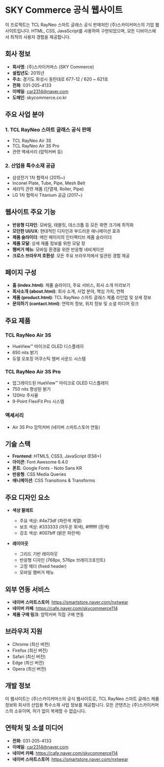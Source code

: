 # SKY Commerce 공식 웹사이트

이 프로젝트는 TCL RayNeo 스마트 글래스 공식 판매처인 (주)스카이커머스의 기업 웹사이트입니다. HTML, CSS, JavaScript를 사용하여 구현되었으며, 모든 디바이스에서 최적의 사용자 경험을 제공합니다.

## 회사 정보

- **회사명**: (주)스카이커머스 (SKY Commerce)
- **설립년도**: 2015년
- **주소**: 경기도 화성시 동탄대로 677-12 / 620 ~ 621호
- **전화**: 031-205-4133
- **이메일**: car2314@naver.com
- **도메인**: skycommerce.co.kr

## 주요 사업 분야

### 1. TCL RayNeo 스마트 글래스 공식 판매
- TCL RayNeo Air 3S
- TCL RayNeo Air 3S Pro
- 관련 액세서리 (암막커버 등)

### 2. 산업용 특수소재 공급
- 삼성전기 1차 협력사 (2015~)
- Inconel Plate, Tube, Pipe, Mesh Belt
- 세라믹 관련 제품 (단열재, Roller, Pipe)
- LG 1차 협력사 Titanium 공급 (2017~)

## 웹사이트 주요 기능

- **반응형 디자인**: 모바일, 태블릿, 데스크톱 등 모든 화면 크기에 최적화
- **모던한 UI/UX**: 현대적인 디자인과 부드러운 애니메이션 효과
- **제품 슬라이더**: 메인 페이지의 인터랙티브 제품 슬라이더
- **제품 모달**: 상세 제품 정보를 위한 모달 창
- **햄버거 메뉴**: 모바일 환경을 위한 반응형 네비게이션
- **크로스 브라우저 호환성**: 모든 주요 브라우저에서 일관된 경험 제공

## 페이지 구성

- **홈 (index.html)**: 제품 슬라이더, 주요 서비스, 회사 소개 미리보기
- **회사소개 (about.html)**: 회사 소개, 사업 분야, 핵심 가치, 연혁
- **제품 (product.html)**: TCL RayNeo 스마트 글래스 제품 라인업 및 상세 정보
- **문의하기 (contact.html)**: 연락처 정보, 위치 정보 및 소셜 미디어 링크

## 주요 제품

### TCL RayNeo Air 3S
- HueView™ 마이크로 OLED 디스플레이
- 650 nits 밝기
- 듀얼 오포징 어쿠스틱 챔버 사운드 시스템

### TCL RayNeo Air 3S Pro
- 업그레이드된 HueView™ 마이크로 OLED 디스플레이
- 750 nits 향상된 밝기
- 120Hz 주사율
- 9-Point FlexiFit Pro 시스템

### 액세서리
- Air 3S Pro 암막커버 (네이버 스마트스토어 연동)

## 기술 스택

- **Frontend**: HTML5, CSS3, JavaScript (ES6+)
- **아이콘**: Font Awesome 6.4.0
- **폰트**: Google Fonts - Noto Sans KR
- **반응형**: CSS Media Queries
- **애니메이션**: CSS Transitions & Transforms

## 주요 디자인 요소

- **색상 팔레트**
  - 주요 색상: #4e73df (파란색 계열)
  - 보조 색상: #333333 (어두운 회색), #ffffff (흰색)
  - 강조 색상: #007bff (밝은 파란색)

- **레이아웃**
  - 그리드 기반 레이아웃
  - 반응형 디자인 (768px, 576px 브레이크포인트)
  - 고정 헤더 (fixed header)
  - 모바일 햄버거 메뉴

## 외부 연동 서비스

- **네이버 스마트스토어**: https://smartstore.naver.com/nxtwear
- **네이버 카페**: https://cafe.naver.com/skycommerce114
- **제품 구매 링크**: 암막커버 직접 구매 연동

## 브라우저 지원

- Chrome (최신 버전)
- Firefox (최신 버전)
- Safari (최신 버전)
- Edge (최신 버전)
- Opera (최신 버전)

## 개발 정보

이 웹사이트는 (주)스카이커머스의 공식 웹사이트로, TCL RayNeo 스마트 글래스 제품 정보와 회사의 산업용 특수소재 사업 정보를 제공합니다. 모든 콘텐츠는 (주)스카이커머스의 소유이며, 허가 없이 복제할 수 없습니다.

## 연락처 및 소셜 미디어

- **전화**: 031-205-4133
- **이메일**: car2314@naver.com
- **네이버 카페**: https://cafe.naver.com/skycommerce114
- **네이버 스마트스토어**: https://smartstore.naver.com/nxtwear